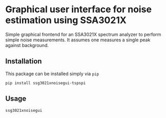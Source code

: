 # Graphical user interface for noise estimation using SSA3021X

Simple graphical frontend for an SSA3021X spectrum analyzer to
perform simple noise measurements. It assumes one measures a single
peak against background.

## Installation

This package can be installed simply via ```pip```

```
pip install ssg3021xnoisegui-tspspi
```

## Usage

```
ssg3021xnoisegui
```

